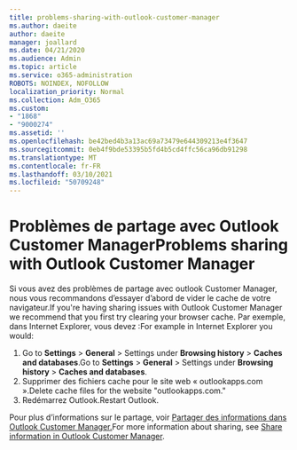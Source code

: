 ```yaml
---
title: problems-sharing-with-outlook-customer-manager
ms.author: daeite
author: daeite
manager: joallard
ms.date: 04/21/2020
ms.audience: Admin
ms.topic: article
ms.service: o365-administration
ROBOTS: NOINDEX, NOFOLLOW
localization_priority: Normal
ms.collection: Adm_O365
ms.custom:
- "1868"
- "9000274"
ms.assetid: ''
ms.openlocfilehash: be42bed4b3a13ac69a73479e644309213e4f3647
ms.sourcegitcommit: 0eb4f9bde53395b5fd4b5cd4ffc56ca96db91298
ms.translationtype: MT
ms.contentlocale: fr-FR
ms.lasthandoff: 03/10/2021
ms.locfileid: "50709248"
---
```

# <a name="problems-sharing-with-outlook-customer-manager"></a><span data-ttu-id="c9adc-102">Problèmes de partage avec Outlook Customer Manager</span><span class="sxs-lookup"><span data-stu-id="c9adc-102">Problems sharing with Outlook Customer Manager</span></span>

<span data-ttu-id="c9adc-103">Si vous avez des problèmes de partage avec outlook Customer Manager, nous vous recommandons d’essayer d’abord de vider le cache de votre navigateur.</span><span class="sxs-lookup"><span data-stu-id="c9adc-103">If you're having sharing issues with Outlook Customer Manager we recommend that you first try clearing your browser cache.</span></span> <span data-ttu-id="c9adc-104">Par exemple, dans Internet Explorer, vous devez :</span><span class="sxs-lookup"><span data-stu-id="c9adc-104">For example in Internet Explorer you would:</span></span>

1. <span data-ttu-id="c9adc-105">Go to **Settings**  >  **General** > Settings under **Browsing history**  >  **Caches and databases**.</span><span class="sxs-lookup"><span data-stu-id="c9adc-105">Go to **Settings** > **General** > Settings under **Browsing history** > **Caches and databases**.</span></span>
2. <span data-ttu-id="c9adc-106">Supprimer des fichiers cache pour le site web « outlookapps.com ».</span><span class="sxs-lookup"><span data-stu-id="c9adc-106">Delete cache files for the website "outlookapps.com."</span></span>
3. <span data-ttu-id="c9adc-107">Redémarrez Outlook.</span><span class="sxs-lookup"><span data-stu-id="c9adc-107">Restart Outlook.</span></span>

<span data-ttu-id="c9adc-108">Pour plus d’informations sur le partage, voir [Partager des informations dans Outlook Customer Manager.](https://techcommunity.microsoft.com/t5/outlook-blog/sharing-how-to-keep-your-colleagues-in-the-loop/ba-p/35710)</span><span class="sxs-lookup"><span data-stu-id="c9adc-108">For more information about sharing, see [Share information in Outlook Customer Manager](https://techcommunity.microsoft.com/t5/outlook-blog/sharing-how-to-keep-your-colleagues-in-the-loop/ba-p/35710).</span></span>